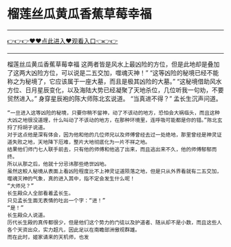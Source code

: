 # 榴莲丝瓜黄瓜香蕉草莓幸福

<hr/> <a href="https://github.com/siguaha/najh/issues/2">👉👉👉♥♥点此进入♥观看入口👈👉👉</a><hr/>

榴莲丝瓜黄瓜香蕉草莓幸福
 这两者皆是风水上最凶险的方位，但是此地却是叠加了这两大凶险方位，可以说是二五交加，噬魂灭神！”
    “这等凶险的秘境已经不能称之为秘境了，它应该属于一座大墓，而且是极其凶险的大墓。”
    “这秘境借助风水方位、日月星辰变化，以及海陆大势已经凝聚了天地杀位，几位听我一句劝，不要贸然进入。”
    身穿星辰袍的陈大师陈北玄说道。
    “当真进不得？”
    孟长生沉声问道。

    “一旦进入这等凶险的秘境，只要你稍不留神，动了不该动的地方，恐怕会大祸临头，而且这种大凶之地很没道理，什么叫动了不该动的地方，在那种环境里，连呼吸可能都是你的错。”陈北玄捋了捋胡子说道。
    对于这点他是深有体会，因为他和他的几位师兄以及师傅曾经去过一处绝地，那里曾经是神灵证道失败之地，天地降下厄难，整片大地彻底化为一片不祥之地。
    结果他们师门七人联手前去，只有他的师傅和他逃了出来，而且逃出来不久，他的师傅郁郁而终。
    所以从那之后，他就十分忌讳那些绝世凶地。
    虽然这鲛人秘境从表面上看凶险程度比不上神灵证道陨落之地，但是只从外界看就有二五交加，噬魂灭神的气象，真的进入其中，指不定会发生什么呢！
    “大师兄？”
    长生殿众人全部看着孟长生。
    只见孟长生面无表情的吐出一个字：“进！”
    “是！”
    长生殿众人说道。
    历代长生殿的真传都很少，但是他们这个势力的门徒以及护道者、随从却不是小数，而且这些人各个天资出众，实力超凡，因此足以在南瞻部洲傲视群雄。
    而在此时，姬家请来的天机师，也发

